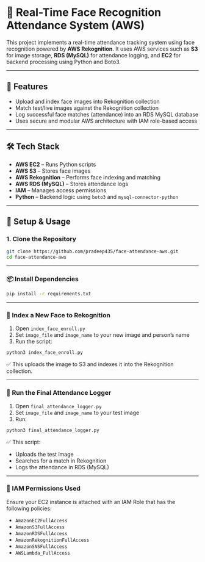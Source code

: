 # 🎯 Real-Time Face Recognition Attendance System (AWS)

This project implements a real-time attendance tracking system using face recognition powered by **AWS Rekognition**. It uses AWS services such as **S3** for image storage, **RDS (MySQL)** for attendance logging, and **EC2** for backend processing using Python and Boto3.

---

## 🚀 Features

- Upload and index face images into Rekognition collection
- Match test/live images against the Rekognition collection
- Log successful face matches (attendance) into an RDS MySQL database
- Uses secure and modular AWS architecture with IAM role-based access

---

## 🛠️ Tech Stack

- **AWS EC2** – Runs Python scripts  
- **AWS S3** – Stores face images  
- **AWS Rekognition** – Performs face indexing and matching  
- **AWS RDS (MySQL)** – Stores attendance logs  
- **IAM** – Manages access permissions  
- **Python** – Backend logic using `boto3` and `mysql-connector-python`

---

## 🔧 Setup & Usage

### 1. Clone the Repository

```bash
git clone https://github.com/pradeep435/face-attendance-aws.git
cd face-attendance-aws
```

---

### 📦 Install Dependencies

```bash
pip install -r requirements.txt
```

---

### 🧠 Index a New Face to Rekognition

1. Open `index_face_enroll.py`
2. Set `image_file` and `image_name` to your new image and person’s name
3. Run the script:

```bash
python3 index_face_enroll.py
```

✅ This uploads the image to S3 and indexes it into the Rekognition collection.

---

### 📝 Run the Final Attendance Logger

1. Open `final_attendance_logger.py`
2. Set `image_file` and `image_name` to your test image
3. Run:

```bash
python3 final_attendance_logger.py
```

✅ This script:
- Uploads the test image  
- Searches for a match in Rekognition  
- Logs the attendance in RDS (MySQL)

---

### 🔐 IAM Permissions Used

Ensure your EC2 instance is attached with an IAM Role that has the following policies:

- `AmazonEC2FullAccess`
- `AmazonS3FullAccess`
- `AmazonRDSFullAccess`
- `AmazonRekognitionFullAccess`
- `AmazonSNSFullAccess`
- `AWSLambda_FullAccess`
